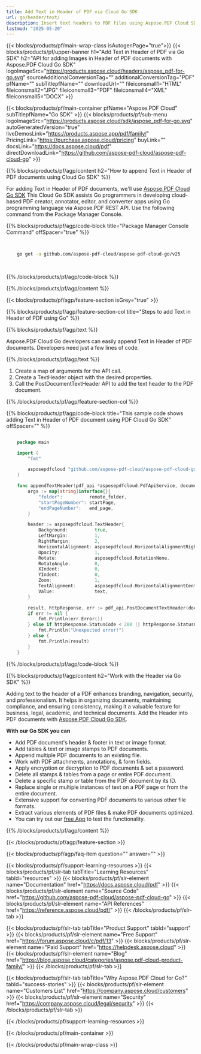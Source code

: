 ```yaml
---
title: Add Text in Header of PDF via Cloud Go SDK
url: go/header/text/
description: Insert text headers to PDF files using Aspose.PDF Cloud SDK for Go.
lastmod: "2025-05-20"
---
```


{{< blocks/products/pf/main-wrap-class isAutogenPage="true">}}
{{< blocks/products/pf/upper-banner h1="Add Text in Header of PDF via Go SDK" h2="API for adding Images in Header of PDF documents with Aspose.PDF Cloud Go SDK" logoImageSrc="https://products.aspose.cloud/headers/aspose_pdf-for-go.svg" sourceAdditionalConversionTag="" additionalConversionTag="PDF" pfName="" subTitlepfName="" downloadUrl="" fileiconsmall1="HTML" fileiconsmall2="JPG" fileiconsmall3="PDF" fileiconsmall4="XML" fileiconsmall5="DOCX" >}}

{{< blocks/products/pf/main-container pfName="Aspose.PDF Cloud" subTitlepfName="Go SDK" >}}
{{< blocks/products/pf/sub-menu logoImageSrc="https://products.aspose.cloud/sdk/aspose_pdf-for-go.svg"
autoGeneratedVersion="true"
liveDemosLink="https://products.aspose.app/pdf/family/" PricingLink="https://purchase.aspose.cloud/pricing" buyLink="" docsLink="https://docs.aspose.cloud/pdf"  directDownloadLink="https://github.com/aspose-pdf-cloud/aspose-pdf-cloud-go" >}}

{{% blocks/products/pf/agp/content h2="How to append Text in Header of PDF documents using Cloud Go SDK" %}}

 For adding Text in Header of PDF documents, we'll use
 [Aspose.PDF Cloud Go SDK](https://products.aspose.cloud/pdf/go/)
 This Cloud Go SDK assists Go programmers in developing cloud-based PDF creator, annotator, editor, and converter apps using Go programming language via Aspose.PDF REST API. Use the following command from the Package Manager Console.

{{% blocks/products/pf/agp/code-block title="Package Manager Console Command" offSpacer="true" %}}

```bash

     
    go get -u github.com/aspose-pdf-cloud/aspose-pdf-cloud-go/v25
     
     
```

{{% /blocks/products/pf/agp/code-block %}}

{{% /blocks/products/pf/agp/content %}}

{{< blocks/products/pf/agp/feature-section isGrey="true" >}}

{{% blocks/products/pf/agp/feature-section-col title="Steps to add Text in Header of PDF using Go" %}}

{{% blocks/products/pf/agp/text %}}

Aspose.PDF Cloud Go developers can easily append Text in Header of PDF documents. Developers need just a few lines of code.

{{% /blocks/products/pf/agp/text %}}

1. Create a map of arguments for the API call.
1. Create a TextHeader object with the desired properties.
1. Call the PostDocumentTextHeader API to add the text header to the PDF document.

{{% /blocks/products/pf/agp/feature-section-col %}}

{{% blocks/products/pf/agp/code-block title="This sample code shows adding Text in Header of PDF document using PDF Cloud Go SDK" offSpacer="" %}}

```go

    package main

    import (
        "fmt"

        asposepdfcloud "github.com/aspose-pdf-cloud/aspose-pdf-cloud-go/v25"
    )

    func appendTextHeader(pdf_api *asposepdfcloud.PdfApiService, document_name string, text string, startPage int32, end_page int32, remote_folder string) {
        args := map[string]interface{}{
            "folder":          remote_folder,
            "startPageNumber": startPage,
            "endPageNumber":   end_page,
        }

        header := asposepdfcloud.TextHeader{
            Background:          true,
            LeftMargin:          1,
            RightMargin:         2,
            HorizontalAlignment: asposepdfcloud.HorizontalAlignmentRight,
            Opacity:             1,
            Rotate:              asposepdfcloud.RotationNone,
            RotateAngle:         0,
            XIndent:             0,
            YIndent:             0,
            Zoom:                1,
            TextAlignment:       asposepdfcloud.HorizontalAlignmentCenter,
            Value:               text,
        }

        result, httpResponse, err := pdf_api.PostDocumentTextHeader(document_name, header, args)
        if err != nil {
            fmt.Println(err.Error())
        } else if httpResponse.StatusCode < 200 || httpResponse.StatusCode > 299 {
            fmt.Println("Unexpected error!")
        } else {
            fmt.Println(result)
        }
    }
```

{{% /blocks/products/pf/agp/code-block %}}

{{% blocks/products/pf/agp/content h2="Work with the Header via Go SDK" %}}

Adding text to the header of a PDF enhances branding, navigation, security, and professionalism. It helps in organizing documents, maintaining compliance, and ensuring consistency, making it a valuable feature for business, legal, academic, and technical documents.
Add the Header into PDF documents with [Aspose.PDF Cloud Go SDK](https://products.aspose.cloud/pdf/go/).

**With our Go SDK you can**

+ Add PDF document's header & footer in text or image format.
+ Add tables & text or image stamps to PDF documents.
+ Append multiple PDF documents to an existing file.
+ Work with PDF attachments, annotations, & form fields.
+ Apply encryption or decryption to PDF documents & set a password.
+ Delete all stamps & tables from a page or entire PDF document.
+ Delete a specific stamp or table from the PDF document by its ID.
+ Replace single or multiple instances of text on a PDF page or from the entire document.
+ Extensive support for converting PDF documents to various other file formats.
+ Extract various elements of PDF files & make PDF documents optimized.
+ You can try out our [free App](https://products.aspose.app/pdf/) to test the functionality.

{{% /blocks/products/pf/agp/content %}}

{{< /blocks/products/pf/agp/feature-section >}}

{{< blocks/products/pf/agp/faq-item question="" answer="" >}}

{{< blocks/products/pf/support-learning-resources >}}
{{< blocks/products/pf/slr-tab tabTitle="Learning Resources" tabId="resources" >}}
{{< blocks/products/pf/slr-element name="Documentation" href="https://docs.aspose.cloud/pdf" >}}
{{< blocks/products/pf/slr-element name="Source Code" href="https://github.com/aspose-pdf-cloud/aspose-pdf-cloud-go" >}}
{{< blocks/products/pf/slr-element name="API References" href="https://reference.aspose.cloud/pdf/" >}}
{{< /blocks/products/pf/slr-tab >}}

{{< blocks/products/pf/slr-tab tabTitle="Product Support" tabId="support" >}}
{{< blocks/products/pf/slr-element name="Free Support" href="https://forum.aspose.cloud/c/pdf/13" >}}
{{< blocks/products/pf/slr-element name="Paid Support" href="https://helpdesk.aspose.cloud" >}}
{{< blocks/products/pf/slr-element name="Blog" href="https://blog.aspose.cloud/categories/aspose.pdf-cloud-product-family/" >}}
{{< /blocks/products/pf/slr-tab >}}

{{< blocks/products/pf/slr-tab tabTitle="Why Aspose.PDF Cloud for Go?" tabId="success-stories" >}}
{{< blocks/products/pf/slr-element name="Customers List" href="https://company.aspose.cloud/customers" >}}
{{< blocks/products/pf/slr-element name="Security" href="https://company.aspose.cloud/legal/security" >}}
{{< /blocks/products/pf/slr-tab >}}

{{< /blocks/products/pf/support-learning-resources >}}

{{< /blocks/products/pf/main-container >}}

{{< /blocks/products/pf/main-wrap-class >}}





